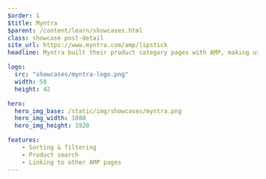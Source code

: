```yaml
---
$order: 1
$title: Myntra
$parent: /content/learn/showcases.html
class: showcase post-detail
site_url: https://www.myntra.com/amp/lipstick
headline: Myntra built their product category pages with AMP, making use of capabilities like filtering, sorting and a sidebar menu.

logo:
  src: "showcases/myntra-logo.png"
  width: 58
  height: 42

hero:
  hero_img_base: /static/img/showcases/myntra.png
  hero_img_width: 1080
  hero_img_height: 1920

features:
    - Sorting & filtering
    - Product search
    - Linking to other AMP pages
---
```

